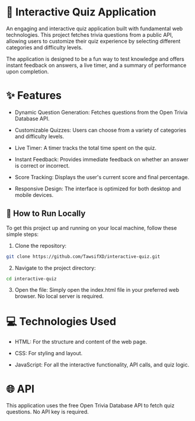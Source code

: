 # 🎯 Interactive Quiz Application
An engaging and interactive quiz application built with fundamental web technologies. This project fetches trivia questions from a public API, allowing users to customize their quiz experience by selecting different categories and difficulty levels.

The application is designed to be a fun way to test knowledge and offers instant feedback on answers, a live timer, and a summary of performance upon completion.

# ✨ Features
- Dynamic Question Generation: Fetches questions from the Open Trivia Database API.

- Customizable Quizzes: Users can choose from a variety of categories and difficulty levels.

- Live Timer: A timer tracks the total time spent on the quiz.

- Instant Feedback: Provides immediate feedback on whether an answer is correct or incorrect.

- Score Tracking: Displays the user's current score and final percentage.

- Responsive Design: The interface is optimized for both desktop and mobile devices.

## 🚀 How to Run Locally
To get this project up and running on your local machine, follow these simple steps:

1. Clone the repository:

```bash
git clone https://github.com/TawsifXD/interactive-quiz.git
```

2. Navigate to the project directory:
```bash
cd interactive-quiz
```

3. Open the file:
Simply open the index.html file in your preferred web browser. No local server is required.

# 💻 Technologies Used
- HTML: For the structure and content of the web page.

- CSS: For styling and layout.

- JavaScript: For all the interactive functionality, API calls, and quiz logic.

# 🌐 API
This application uses the free Open Trivia Database API to fetch quiz questions. No API key is required.
